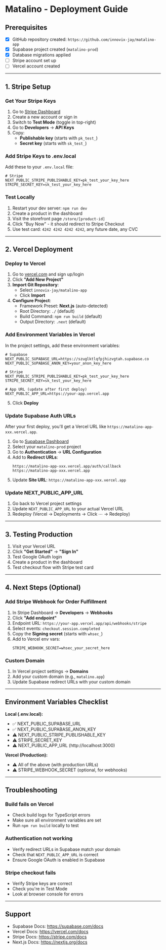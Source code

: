 # Matalino - Deployment Guide

## Prerequisites

- [x] GitHub repository created: `https://github.com/innovix-jay/matalino-app`
- [x] Supabase project created (`matalino-prod`)
- [x] Database migrations applied
- [ ] Stripe account set up
- [ ] Vercel account created

---

## 1. Stripe Setup

### Get Your Stripe Keys

1. Go to [Stripe Dashboard](https://dashboard.stripe.com/)
2. Create a new account or sign in
3. Switch to **Test Mode** (toggle in top-right)
4. Go to **Developers** → **API Keys**
5. Copy:
   - **Publishable key** (starts with `pk_test_`)
   - **Secret key** (starts with `sk_test_`)

### Add Stripe Keys to .env.local

Add these to your `.env.local` file:

```env
# Stripe
NEXT_PUBLIC_STRIPE_PUBLISHABLE_KEY=pk_test_your_key_here
STRIPE_SECRET_KEY=sk_test_your_key_here
```

### Test Locally

1. Restart your dev server: `npm run dev`
2. Create a product in the dashboard
3. Visit the storefront page `/store/[product-id]`
4. Click "Buy Now" - it should redirect to Stripe Checkout
5. Use test card: `4242 4242 4242 4242`, any future date, any CVC

---

## 2. Vercel Deployment

### Deploy to Vercel

1. Go to [vercel.com](https://vercel.com) and sign up/login
2. Click **"Add New Project"**
3. **Import Git Repository**:
   - Select `innovix-jay/matalino-app`
   - Click **Import**
4. **Configure Project**:
   - Framework Preset: **Next.js** (auto-detected)
   - Root Directory: `./` (default)
   - Build Command: `npm run build` (default)
   - Output Directory: `.next` (default)

### Add Environment Variables in Vercel

In the project settings, add these environment variables:

```env
# Supabase
NEXT_PUBLIC_SUPABASE_URL=https://szuglktlqfpjhizvgtah.supabase.co
NEXT_PUBLIC_SUPABASE_ANON_KEY=your_anon_key_here

# Stripe
NEXT_PUBLIC_STRIPE_PUBLISHABLE_KEY=pk_test_your_key_here
STRIPE_SECRET_KEY=sk_test_your_key_here

# App URL (update after first deploy)
NEXT_PUBLIC_APP_URL=https://your-app.vercel.app
```

5. Click **Deploy**

### Update Supabase Auth URLs

After your first deploy, you'll get a Vercel URL like `https://matalino-app-xxx.vercel.app`.

1. Go to [Supabase Dashboard](https://supabase.com/dashboard)
2. Select your `matalino-prod` project
3. Go to **Authentication** → **URL Configuration**
4. Add to **Redirect URLs**:
   ```
   https://matalino-app-xxx.vercel.app/auth/callback
   https://matalino-app-xxx.vercel.app
   ```
5. Update **Site URL**: `https://matalino-app-xxx.vercel.app`

### Update NEXT_PUBLIC_APP_URL

1. Go back to Vercel project settings
2. Update `NEXT_PUBLIC_APP_URL` to your actual Vercel URL
3. Redeploy (Vercel → Deployments → Click ⋯ → Redeploy)

---

## 3. Testing Production

1. Visit your Vercel URL
2. Click **"Get Started"** → **"Sign In"**
3. Test Google OAuth login
4. Create a product in the dashboard
5. Test checkout flow with Stripe test card

---

## 4. Next Steps (Optional)

### Add Stripe Webhook for Order Fulfillment

1. In Stripe Dashboard → **Developers** → **Webhooks**
2. Click **"Add endpoint"**
3. Endpoint URL: `https://your-app.vercel.app/api/webhooks/stripe`
4. Select events: `checkout.session.completed`
5. Copy the **Signing secret** (starts with `whsec_`)
6. Add to Vercel env vars:
   ```env
   STRIPE_WEBHOOK_SECRET=whsec_your_secret_here
   ```

### Custom Domain

1. In Vercel project settings → **Domains**
2. Add your custom domain (e.g., `matalino.app`)
3. Update Supabase redirect URLs with your custom domain

---

## Environment Variables Checklist

**Local (.env.local):**
- ✅ NEXT_PUBLIC_SUPABASE_URL
- ✅ NEXT_PUBLIC_SUPABASE_ANON_KEY
- ⚠️  NEXT_PUBLIC_STRIPE_PUBLISHABLE_KEY
- ⚠️  STRIPE_SECRET_KEY
- ⚠️  NEXT_PUBLIC_APP_URL (http://localhost:3000)

**Vercel (Production):**
- ⚠️  All of the above (with production URLs)
- ⚠️  STRIPE_WEBHOOK_SECRET (optional, for webhooks)

---

## Troubleshooting

### Build fails on Vercel
- Check build logs for TypeScript errors
- Make sure all environment variables are set
- Run `npm run build` locally to test

### Authentication not working
- Verify redirect URLs in Supabase match your domain
- Check that `NEXT_PUBLIC_APP_URL` is correct
- Ensure Google OAuth is enabled in Supabase

### Stripe checkout fails
- Verify Stripe keys are correct
- Check you're in Test Mode
- Look at browser console for errors

---

## Support

- Supabase Docs: https://supabase.com/docs
- Vercel Docs: https://vercel.com/docs
- Stripe Docs: https://stripe.com/docs
- Next.js Docs: https://nextjs.org/docs




